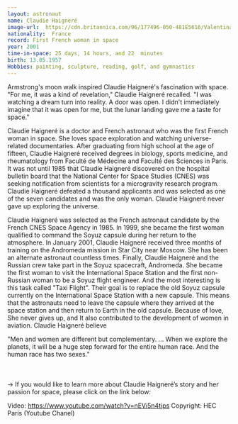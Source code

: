 ```yaml
---
layout: astronaut
name: Claudie Haigneré
image-url:  https://cdn.britannica.com/96/177496-050-481E5616/Valentina-Tereshkova.jpg
nationality:  France
record: First French woman in space
year: 2001
time-in-space: 25 days, 14 hours, and 22  minutes
birth: 13.05.1957
Hobbies: painting, sculpture, reading, golf, and gymnastics
---
```


<div class="quotes">
Armstrong's moon walk inspired Claudie Haigneré's fascination with space. "For me, it was a kind of revelation," Claudie Haigneré recalled. "I was watching a dream turn into reality. A door was open. I didn't immediately imagine that it was open for me, but the lunar landing gave me a taste for space." 
</div>

Claudie Haigneré is a doctor and French astronaut who was the first French woman in space. She loves space exploration and watching universe-related documentaries. After graduating from high school at the age of fifteen, Claudie Haigneré received degrees in biology, sports medicine, and rheumatology from Faculté de Médecine and Faculté des Sciences in Paris. It was not until 1985 that Claudie Haigneré discovered on the hospital bulletin board that the National Center for Space Studies (CNES) was seeking notification from scientists for a microgravity research program. Claudie Haigneré defeated a thousand applicants and was selected as one of the seven candidates and was the only woman. Claudie Haigneré never gave up exploring the universe.

Claudie Haigneré was selected as the French astronaut candidate by the French CNES Space Agency in 1985. In 1999, she became the first woman qualified to command the Soyuz capsule during her return to the atmosphere. In January 2001, Claudie Haigneré received three months of training on the Andromeda mission in Star City near Moscow. She has been an alternate astronaut countless times. Finally, Claudie Haigneré and the Russian crew take part in the Soyuz spacecraft, Andromeda. She became the first woman to visit the International Space Station and the first non-Russian woman to be a Soyuz flight engineer. And the most interesting is this task called "Taxi Flight". Their goal is to replace the old Soyuz capsule currently on the International Space Station with a new capsule. This means that the astronauts need to leave the capsule where they arrived at the space station and then return to Earth in the old capsule. Because of love, She never gives up, and It also contributed to the development of women in aviation. Claudie Haigneré believe

<div class="quotes">
"Men and women are different but complementary. … When we explore the planets, it will be a huge step forward for the entire human race. And the human race has two sexes."
</div>

<br>
<br>
<br>
-> If you would like to learn more about Claudie Haigneré’s story and her passion for space, please click on the link below:

Video: https://www.youtube.com/watch?v=nEVi5n4tjps
Copyright:  HEC Paris  (Youtube Chanel)
